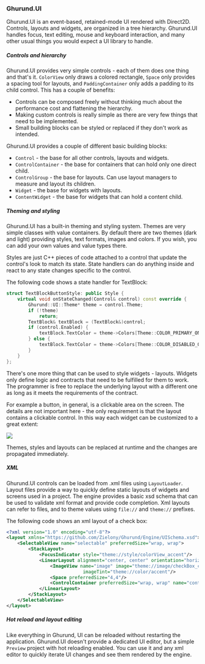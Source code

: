 ### Ghurund.UI

Ghurund.UI is an event-based, retained-mode UI rendered with Direct2D. Controls, layouts and widgets, are organized in a tree hierarchy. Ghurund.UI handles focus, text editing, mouse and keyboard interaction, and many other usual things you would expect a UI library to handle.

##### Controls and hierarchy

Ghurund.UI provides very simple controls - each of them does one thing and that's it. `ColorView` only draws a colored rectangle, `Space` only provides a spacing tool for layouts, and `PaddingContainer` only adds a padding to its child control. This has a couple of benefits:

 - Controls can be composed freely without thinking much about the performance cost and flattening the hierarchy.
 - Making custom controls is really simple as there are very few things that need to be implemented.
 - Small building blocks can be styled or replaced if they don't work as intended.

Ghurund.UI provides a couple of different basic building blocks:

 - `Control` - the base for all other controls, layouts and widgets.
 - `ControlContainer` - the base for containers that can hold only one direct child.
 - `ControlGroup` - the base for layouts. Can use layout managers to measure and layout its children.
 - `Widget` - the base for widgets with layouts.
 - `ContentWidget` - the base for widgets that can hold a content child.

##### Theming and styling

Ghurund.UI has a built-in theming and styling system. Themes are very simple classes with value containers. By default there are two themes (dark and light) providing styles, text formats, images and colors. If you wish, you can add your own values and value types there.

Styles are just C++ pieces of code attached to a control that update the control's look to match its state. State handlers can do anything inside and react to any state changes specific to the control.

The following code shows a state handler for TextBlock:

```C++
struct TextBlockButtonStyle: public Style {
	virtual void onStateChanged(Control& control) const override {
		Ghurund::UI::Theme* theme = control.Theme;
		if (!theme)
			return;
		TextBlock& textBlock = (TextBlock&)control;
		if (control.Enabled) {
			textBlock.TextColor = theme->Colors[Theme::COLOR_PRIMARY_ONBACKGROUND];
		} else {
			textBlock.TextColor = theme->Colors[Theme::COLOR_DISABLED_ONBACKGROUND];
		}
	}
};
```

There's one more thing that can be used to style widgets - layouts. Widgets only define logic and contracts that need to be fulfilled for them to work. The programmer is free to replace the underlying layout with a different one as long as it meets the requirements of the contract.

For example a button, in general, is a clickable area on the screen. The details are not important here - the only requirement is that the layout contains a clickable control. In this way each widget can be customized to a great extent:

<img src="../../../images/buttons.png"/>

Themes, styles and layouts can be replaced at runtime and the changes are propagated immediately.

##### XML

Ghurund.UI controls can be loaded from .xml files using `LayoutLoader`. Layout files provide a way to quickly define static layouts of widgets and screens used in a project. The engine provides a basic xsd schema that can be used to validate xml format and provide code completion. Xml layouts can refer to files, and to theme values using `file://` and `theme://` prefixes.

The following code shows an xml layout of a check box:

```xml
<?xml version="1.0" encoding="utf-8"?>
<layout xmlns="https://github.com/Zielony/Ghurund/Engine/UISchema.xsd">
	<SelectableView name="selectable" preferredSize="wrap, wrap">
		<StackLayout>
			<FocusIndicator style="theme://style/colorView_accent"/>
			<LinearLayout alignment="center, center" orientation="horizontal">
				<ImageView name="image" image="theme://image/checkBox_checked"
							imageTint="theme://color/accent"/>
				<Space preferredSize="4,4"/>
				<ControlContainer preferredSize="wrap, wrap" name="content"/>
			</LinearLayout>
		</StackLayout>
	</SelectableView>
</layout>
```

##### Hot reload and layout editing

Like everything in Ghurund, UI can be reloaded without restarting the application. Ghurund.UI doesn't provide a dedicated UI editor, but a simple `Preview` project with hot reloading enabled. You can use it and any xml editor to quickly iterate UI changes and see them rendered by the engine.